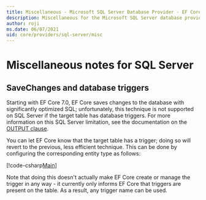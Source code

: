 ```yaml
---
title: Miscellaneous - Microsoft SQL Server Database Provider - EF Core
description: Miscellaneous for the Microsoft SQL Server database provider
author: roji
ms.date: 06/07/2021
uid: core/providers/sql-server/misc
---
```

# Miscellaneous notes for SQL Server

## SaveChanges and database triggers

Starting with EF Core 7.0, EF Core saves changes to the database with significantly optimized SQL; unfortunately, this technique is not supported on SQL Server if the target table has database triggers. For more information on this SQL Server limitation, see the documentation on the [OUTPUT clause](/sql/t-sql/queries/output-clause-transact-sql).

You can let EF Core know that the target table has a trigger; doing so will revert to the previous, less efficient technique. This can be done by configuring the corresponding entity type as follows:

[!code-csharp[Main](../../../../samples/core/SqlServer/Misc/TriggersContext.cs?name=TriggerConfiguration&highlight=4)]

Note that doing this doesn't actually make EF Core create or manage the trigger in any way - it currently only informs EF Core that triggers are present on the table. As a result, any trigger name can be used.
